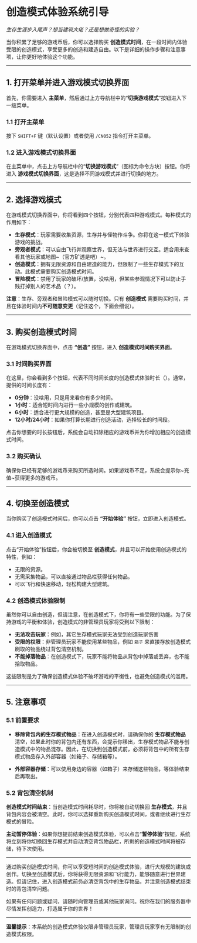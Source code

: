 # 创造模式体验系统引导

*生存生涯步入尾声？想当建筑大佬？还是想做奇怪的实验？*

当你积累了足够的游戏币后，你可以选择购买 **创造模式时间**，在一段时间内体验受限的创造模式，享受更多的创造和建造自由。以下是详细的操作步骤和注意事项，让你更好地体验这个功能。

---

## 1. 打开菜单并进入游戏模式切换界面

首先，你需要进入 **主菜单**，然后通过上方导航栏中的“**切换游戏模式**”按钮进入下一级菜单。

### 1.1 打开主菜单

按下 `SHIFT+F` 键（默认设置）或者使用 `/CN052` 指令打开主菜单。

### 1.2 进入游戏模式切换界面

在主菜单中，点击上方导航栏中的“**切换游戏模式**”（图标为命令方块）按钮。你将进入 **游戏模式切换界面**，这是选择不同游戏模式并进行切换的地方。

---

## 2. 选择游戏模式

在游戏模式切换界面中，你将看到四个按钮，分别代表四种游戏模式。每种模式的作用如下：

- **生存模式**：玩家需要收集资源，生存并与怪物作斗争。你将在这一模式下体验游戏的挑战。
- **旁观者模式**：可以自由飞行并观察世界，但无法与世界进行交互。适合用来查看其他玩家或地图~（官方矿透是吧）~。
- **创造模式**：拥有无限资源和自由建造的能力，但限制了一些生存模式下的互动。此模式需要购买创造模式时间。
- **冒险模式**：禁用了玩家的破坏/放置，没啥用，但某些参观情况下可以防止手贱打掉别人的艺术品（？）。

**注意**：生存、旁观者和冒险模式可以随时切换。只有 **创造模式** 需要购买时间，并且在体验时间内**不可随意变更**（记住这个，下面会细说）。

---

## 3. 购买创造模式时间

在游戏模式切换界面中，点击 **“创造”** 按钮，进入 **创造模式时间购买界面**。

### 3.1 时间购买界面

在这里，你会看到多个按钮，代表不同时间长度的创造模式体验时长（）。通常，提供的时间长度有：

- **0分钟**：没啥用，只是用来看你有多少时间。
- **1小时**：适合短时间内进行一些小规模的创作或建筑。
- **6小时**：适合进行更大规模的创造，甚至是大型建筑项目。
- **12小时/24小时**：如果你打算长期进行创造活动，选择较长的时间段。

点击你想要的时长按钮后，系统会自动扣除相应的游戏币并为你增加相应的创造模式时间。

### 3.2 购买确认

确保你已经有足够的游戏币来购买所选时间。如果游戏币不足，系统会提示你~充值~获得更多的游戏币。

---

## 4. 切换至创造模式

当你购买了创造模式时间后，你可以点击 **“开始体验”** 按钮，立即进入创造模式。

### 4.1 进入创造模式

点击“开始体验”按钮后，你会被切换至 **创造模式**，并且可以开始使用创造模式的特性，例如：

- 无限的资源。
- 无需采集物品，可以直接通过物品栏获得任何物品。
- 可以飞行和快速移动，轻松构建大型建筑。

### 4.2 创造模式体验限制

虽然你可以自由创造，但请注意，在创造模式下，你将有一些受限的功能。为了保持游戏的平衡和体验，创造模式的非管理员玩家将受到以下限制：

- **无法攻击玩家**：例如，其它生存模式玩家无法受到创造玩家伤害
- **受限的权限**：非管理员玩家不能使用某些物品，例如 `箱子` 来直接存放创造模式刷取的物品绕过背包清空机制。
- **不能掉落物品**：在创造模式下，玩家不能将物品从背包中掉落或丢弃，也不能拾取物品。

这些限制是为了确保创造模式体验不破坏游戏的平衡性，也避免创造模式的滥用。

---

## 5. 注意事项

### 5.1 前置要求

- **移除背包内的生存模式物品**：在进入创造模式时，请确保你的 **生存模式物品** 清空，如果此时你的背包内还有东西，会提示你移出，生存模式物品不能与创造模式中的物品混存。因此，在切换到创造模式前，必须将背包中的所有生存模式物品存入外部容器（如箱子、存储箱等）。

- **外部容器存储**：可以使用身边的容器（如箱子）来存储这些物品，等体验结束后再取出。

### 5.2 背包清空机制

**创造模式时间结束**：当创造模式时间耗尽时，你将被自动切换回 **生存模式**，并且背包内容会被清空。此时，你可以选择重新购买创造模式时间，或者继续进行生存模式的冒险。

**主动暂停体验**：如果你想提前结束创造模式体验，可以点击“**暂停体验**”按钮，系统将立刻将你切换回生存模式并自动清空背包物品栏，所剩的创造模式时间将被存储，待下次使用。

---



通过购买创造模式时间，你可以享受短时间的创造模式体验，进行大规模的建筑或创作。切换至创造模式后，你将获得无限资源和飞行能力，能够随意进行世界建造。但请记住，进入创造模式前务必清空背包中的生存物品，并注意创造模式结束时的背包清空问题。

如果有任何问题或疑问，请随时向管理员或其他玩家询问。祝你在我们的服务器中尽情发挥创造力，打造属于你的世界！

--- 

**温馨提示**：本系统的创造模式体验仅限非管理员玩家，管理员玩家享有无限制的创造模式权限。